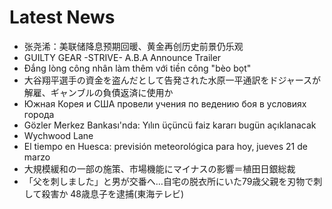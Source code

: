 # Latest News
-  张尧浠：美联储降息预期回暖、黄金再创历史前景仍乐观
-  GUILTY GEAR -STRIVE- A.B.A Announce Trailer
-  Đắng lòng công nhân làm thêm với tiền công "bèo bọt"
-  大谷翔平選手の資金を盗んだとして告発された水原一平通訳をドジャースが解雇、ギャンブルの負債返済に使用か
-  Южная Корея и США провели учения по ведению боя в условиях города
-  Gözler Merkez Bankası'nda: Yılın üçüncü faiz kararı bugün açıklanacak
-  Wychwood Lane
-  El tiempo en Huesca: previsión meteorológica para hoy, jueves 21 de marzo
-  大規模緩和の一部の施策、市場機能にマイナスの影響＝植田日銀総裁
-  「父を刺しました」と男が交番へ…自宅の脱衣所にいた79歳父親を刃物で刺して殺害か 48歳息子を逮捕(東海テレビ)
